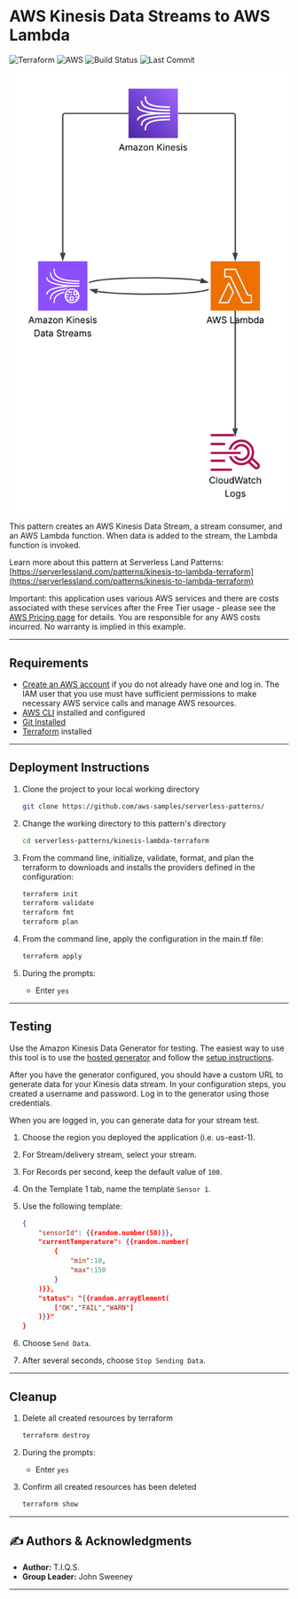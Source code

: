 # AWS Kinesis Data Streams to AWS Lambda

![Terraform](https://img.shields.io/badge/Terraform-v1.5%2B-blue?logo=terraform)
![AWS](https://img.shields.io/badge/AWS-Kinesis%20%7C%20Lambda-orange?logo=amazon-aws)
![Build Status](https://img.shields.io/badge/Build-Passing-brightgreen)
![Last Commit](https://img.shields.io/github/last-commit/aws-samples/serverless-patterns)

![Kinesis-Lambda-CloudWatch](/kinesis-lambda-cloudwatch.png)

This pattern creates an AWS Kinesis Data Stream, a stream consumer, and an AWS Lambda function. When data is added to the stream, the Lambda function is invoked.

Learn more about this pattern at Serverless Land Patterns: [https://serverlessland.com/patterns/kinesis-to-lambda-terraform](https://serverlessland.com/patterns/kinesis-to-lambda-terraform)

Important: this application uses various AWS services and there are costs associated with these services after the Free Tier usage - please see the [AWS Pricing page](https://aws.amazon.com/pricing/) for details. You are responsible for any AWS costs incurred. No warranty is implied in this example.

---

## Requirements

* [Create an AWS account](https://portal.aws.amazon.com/gp/aws/developer/registration/index.html) if you do not already have one and log in. The IAM user that you use must have sufficient permissions to make necessary AWS service calls and manage AWS resources.
* [AWS CLI](https://docs.aws.amazon.com/cli/latest/userguide/install-cliv2.html) installed and configured
* [Git Installed](https://git-scm.com/book/en/v2/Getting-Started-Installing-Git)
* [Terraform](https://learn.hashicorp.com/tutorials/terraform/install-cli?in=terraform/aws-get-started) installed

---

## Deployment Instructions

1. Clone the project to your local working directory

   ```sh
   git clone https://github.com/aws-samples/serverless-patterns/ 
   ```

2. Change the working directory to this pattern's directory

   ```sh
   cd serverless-patterns/kinesis-lambda-terraform
   ```

3. From the command line, initialize, validate, format, and plan the terraform to downloads and installs the providers defined in the configuration:

    ```bash
    terraform init
    terraform validate
    terraform fmt
    terraform plan
    ```

4. From the command line, apply the configuration in the main.tf file:

    ```bash
    terraform apply
    ```

5. During the prompts:

   * Enter `yes`

---

## Testing

Use the Amazon Kinesis Data Generator for testing. The easiest way to use this tool is to use the [hosted generator](https://awslabs.github.io/amazon-kinesis-data-generator/web/producer.html) and follow the [setup instructions](https://awslabs.github.io/amazon-kinesis-data-generator/web/help.html).

After you have the generator configured, you should have a custom URL to generate data for your Kinesis data stream. In your configuration steps, you created a username and password. Log in to the generator using those credentials.

When you are logged in, you can generate data for your stream test.

1. Choose the region you deployed the application (i.e. us-east-1).

2. For Stream/delivery stream, select your stream.

3. For Records per second, keep the default value of `100`.

4. On the Template 1 tab, name the template `Sensor 1`.

5. Use the following template:

    ```JSON
    {
        "sensorId": {{random.number(50)}},
        "currentTemperature": {{random.number(
            {
                "min":10,
                "max":150
            }
        )}},
        "status": "{{random.arrayElement(
            ["OK","FAIL","WARN"]
        )}}"
    }
    ```

6. Choose `Send Data`.

7. After several seconds, choose `Stop Sending Data`.

---

## Cleanup

1. Delete all created resources by terraform

    ```bash
    terraform destroy
    ```

2. During the prompts:
    * Enter `yes`

3. Confirm all created resources has been deleted

    ```bash
    terraform show
    ```

---

## ✍️ Authors & Acknowledgments

* **Author:** T.I.Q.S.
* **Group Leader:** John Sweeney

---
